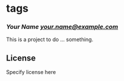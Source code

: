 # tags
### _Your Name <your.name@example.com>_

This is a project to do ... something.

## License

Specify license here

